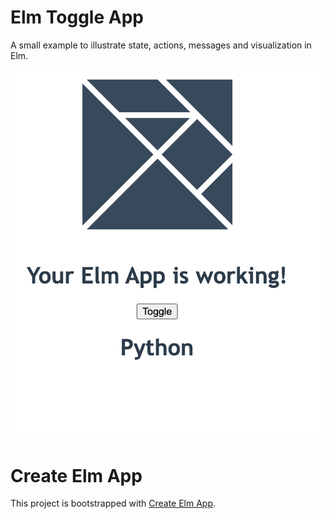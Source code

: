 # Elm Toggle App

A small example to illustrate state, actions, messages and visualization in Elm.

![Screenshot](public/Screenshot.png)


# Create Elm App

This project is bootstrapped with [Create Elm App](https://github.com/halfzebra/create-elm-app).

